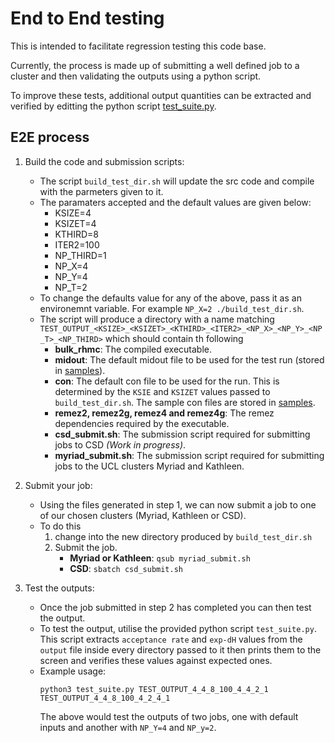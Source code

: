 # End to End testing

This is intended to facilitate regression testing this code base. 

Currently, the process is made up of submitting a well defined job to a cluster and then validating the outputs using a python script.

To improve these tests, additional output quantities can be extracted and verified by editting the python script [test_suite.py](./test_suite.py).

## E2E process 
1. Build the code and submission scripts:
    - The script `build_test_dir.sh` will update the src code and compile with the parmeters given to it.
    - The paramaters accepted and the default values are given below:
        - KSIZE=4
        - KSIZET=4
        - KTHIRD=8
        - ITER2=100
        - NP_THIRD=1
        - NP_X=4
        - NP_Y=4
        - NP_T=2
    - To change the defaults value for any of the above, pass it as an environemnt variable. For example `NP_X=2 ./build_test_dir.sh`.
    - The script will produce a directory with a name matching `TEST_OUTPUT_<KSIZE>_<KSIZET>_<KTHIRD>_<ITER2>_<NP_X>_<NP_Y>_<NP_T>_<NP_THIRD>` which should contain th following
        - **bulk_rhmc**: The compiled executable.
        - **midout**: The default midout file to be used for the test run (stored in [samples](./samples/)).
        - **con**: The default con file to be used for the run. This is determined by the `KSIE` and `KSIZET` values passed to `build_test_dir.sh`. The sample con files are stored in [samples](./samples/).
        - **remez2, remez2g, remez4 and remez4g**: The remez dependencies required by the executable.
        - **csd_submit.sh**: The submission script required for submitting jobs to CSD *(Work in progress)*.
        - **myriad_submit.sh**: The submission script required for submitting jobs to the UCL clusters Myriad and Kathleen.

2. Submit your job:
     - Using the files generated in step 1, we can now submit a job to one of our chosen clusters (Myriad, Kathleen or CSD).
     - To do this 
        1. change into the new directory produced by `build_test_dir.sh`
        2. Submit the job. 
            - **Myriad or Kathleen**: `qsub myriad_submit.sh`
            - **CSD**: `sbatch csd_submit.sh`

3. Test the outputs:
    - Once the job submitted in step 2 has completed you can then test the output.
    - To test the output, utilise the provided python script `test_suite.py`. This script extracts `acceptance rate` and `exp-dH` values from the `output` file inside every directory passed to it then prints them to the screen and verifies these values against expected ones. 
    - Example usage:
      ```
      python3 test_suite.py TEST_OUTPUT_4_4_8_100_4_4_2_1 TEST_OUTPUT_4_4_8_100_4_2_4_1
      ```
      The above would test the outputs of two jobs, one with default inputs and another with `NP_Y=4` and `NP_y=2`.
